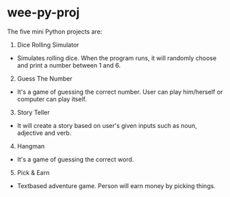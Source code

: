 # wee-py-proj
The five mini Python projects are:
1. Dice Rolling Simulator
- Simulates rolling dice. When the program runs, it will randomly choose and print a number between 1 and 6.
2. Guess The Number
- It's a game of guessing the correct number. User can play him/herself or computer can play itself.
3. Story Teller
- It will create a story based on user's given inputs such as noun, adjective and verb.
4. Hangman
- It's a game of guessing the correct word.
5. Pick & Earn
- Textbased adventure game. Person will earn money by picking things.
